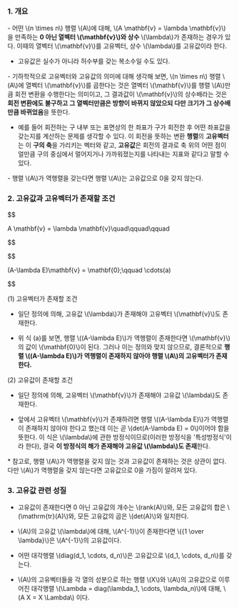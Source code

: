 
### 1. 개요

\- 어떤 \\(n \times n\\) 행렬 \\(A\\)에 대해, \\(A \mathbf{v} = \lambda \mathbf{v}\\) 을 만족하는 **0 아닌 열벡터 \\(\mathbf{v}\\)와 상수** \\(\lambda\\)가 존재하는 경우가 있다. 이때의 열벡터 \\(\mathbf{v}\\)를 고유벡터, 상수 \\(\lambda\\)를 고유값이라 한다.

- 고유값은 실수가 아니라 허수부를 갖는 복소수일 수도 있다.

\- 기하학적으로 고유벡터와 고유값의 의미에 대해 생각해 보면, \\(n \times n\\) 행렬 \\(A\\)에 열벡터 \\(\mathbf{v}\\)를 곱한다는 것은 열벡터 \\(\mathbf{v}\\)를 행렬 \\(A\\)만큼 회전 변환을 수행한다는 의미이고, 그 결과값이 \\(\mathbf{v}\\)의 상수배라는 것은 **회전 변환에도 불구하고 그 열벡터만큼은 방향이 바뀌지 않았으되 다만 크기가 그 상수배만큼 바뀌었음**을 뜻한다. 

- 예를 들어 회전하는 구 내부 또는 표면상의 한 좌표가 구가 회전한 후 어떤 좌표값을 갖는지를 계산하는 문제를 생각할 수 있다. 이 회전을 뜻하는 변환 **행렬**의 **고유벡터**는 이 **구의 축**을 가리키는 벡터와 같고, **고유값**은 회전의 결과로 축 위의 어떤 점이 얼만큼 구의 중심에서 멀어지거나 가까워졌는지를 나타내는 지표와 같다고 말할 수 있다.


\- 행렬 \\(A\\)가 역행렬을 갖는다면 행렬 \\(A\\)는 고유값으로 0을 갖지 않는다.

### 2. 고유값과 고유벡터가 존재할 조건


$$

A \mathbf{v} = \lambda \mathbf{v}\quad\qquad\qquad  

$$

$$

(A-\lambda E)\mathbf{v} = \mathbf{0}\;\qquad \cdots(a)

$$

(1) 고유벡터가 존재할 조건

- 일단 정의에 의해, 고유값 \\(\lambda\\)가 존재해야 고유벡터 \\(\mathbf{v}\\)도 존재한다.

- 위 식 (a)를 보면, 행렬 \\((A-\lambda E)\\)가 역행렬이 존재한다면 \\(\mathbf{v}\\)의 값이 \\(\mathbf{0}\\)이 된다. 그러나 이는 정의와 맞지 않으므로, 결론적으로 **행렬 \\((A-\lambda E)\\)가 역행렬이 존재하지 않아야 행렬 \\(A\\)의 고유벡터가 존재한다.**


(2) 고유값이 존재할 조건

- 일단 정의에 의해, 고유벡터 \\(\mathbf{v}\\)가 존재해야 고유값 \\(\lambda\\)도 존재한다.

- 앞에서 고유벡터 \\(\mathbf{v}\\)가 존재하려면 행렬 \\((A-\lambda E)\\)가 역행렬이 존재하지 않아야 한다고 했는데 이는 곧 \\(det(A-\lambda E) = 0\\)이어야 함을 뜻한다. 이 식은 \\(\lambda\\)에 관한 방정식이므로(이러한 방정식을 '특성방정식'이라 한다), 결국 **이 방정식의 해가 존재해야 고유값 \\(\lambda\\)도 존재**한다.

\* 참고로, 행렬 \\(A\\)가 역행렬을 갖지 않는 것과 고유값이 존재하는 것은 상관이 없다. 다만 \\(A\\)가 역행렬을 갖지 않는다면 고유값으로 0을 가짐이 알려져 있다.

### 3. 고유값 관련 성질

- 고유값이 존재한다면 0 아닌 고유값의 개수는 \\(rank(A)\\)와, 모든 고유값의 합은 \\(\mathrm{tr}(A)\\)와, 모든 고유값의 곱은 \\(det(A)\\)와 일치한다.

-  \\(A\\)의 고유값 \\(\lambda\\)에 대해, \\(A^{-1}\\)이 존재한다면 \\({1 \over \lambda}\\)은 \\(A^{-1}\\)의 고유값이다.

- 어떤 대각행렬 \\(diag(d_1, \cdots, d_n)\\)은 고유값으로 \\(d_1, \cdots, d_n\\)를 갖는다.

- \\(A\\)의 고유벡터들을 각 열의 성분으로 하는 행렬 \\(X\\)와 \\(A\\)의 고유값으로 이루어진 대각행렬 \\(\Lambda = diag(\lambda_1, \cdots, \lambda_n)\\)에 대해, \\(A X = X \Lambda\\) 이다.
